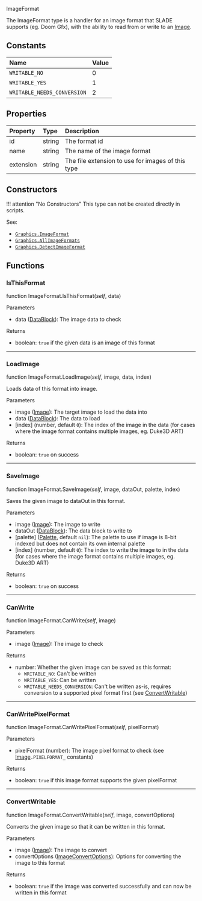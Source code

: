 <article-head>ImageFormat</article-head>

The <type>ImageFormat</type> type is a handler for an image format that SLADE supports (eg. Doom Gfx), with the ability to read from or write to an <type>[Image](Image.md)</type>.

## Constants

| Name | Value |
|:-----|:------|
`WRITABLE_NO` | 0
`WRITABLE_YES` | 1
`WRITABLE_NEEDS_CONVERSION` | 2

## Properties

| Property | Type | Description |
|:---------|:-----|:------------|
<prop class="ro">id</prop> | <type>string</type> | The format id
<prop class="ro">name</prop> | <type>string</type> | The name of the image format
<prop class="ro">extension</prop> | <type>string</type> | The file extension to use for images of this type

## Constructors

!!! attention "No Constructors"
    This type can not be created directly in scripts.

<listhead>See:</listhead>

* <code>[Graphics.ImageFormat](../../Namespaces/Graphics.md#imageformat)</code>
* <code>[Graphics.AllImageFormats](../../Namespaces/Graphics.md#allimageformats)</code>
* <code>[Graphics.DetectImageFormat](../../Namespaces/Graphics.md#detectimageformat)</code>

## Functions

### IsThisFormat

<fdef>function <type>ImageFormat</type>.<func>IsThisFormat</func>(<arg>*self*</arg>, <arg>data</arg>)</fdef>

<listhead>Parameters</listhead>

* <arg>data</arg> (<type>[DataBlock](../DataBlock.md)</type>): The image data to check

<listhead>Returns</listhead>

* <type>boolean</type>: `true` if the given <arg>data</arg> is an image of this format

---
### LoadImage

<fdef>function <type>ImageFormat</type>.<func>LoadImage</func>(<arg>*self*</arg>, <arg>image</arg>, <arg>data</arg>, <arg>index</arg>)</fdef>

Loads <arg>data</arg> of this format into <arg>image</arg>.

<listhead>Parameters</listhead>

* <arg>image</arg> (<type>[Image](Image.md)</type>): The target image to load the data into
* <arg>data</arg> (<type>[DataBlock](../DataBlock.md)</type>): The data to load
* <arg>[index]</arg> (<type>number</type>, default `0`): The index of the image in the data (for cases where the image format contains multiple images, eg. Duke3D ART)

<listhead>Returns</listhead>

* <type>boolean</type>: `true` on success

---
### SaveImage

<fdef>function <type>ImageFormat</type>.<func>SaveImage</func>(<arg>*self*</arg>, <arg>image</arg>, <arg>dataOut</arg>, <arg>palette</arg>, <arg>index</arg>)</fdef>

Saves the given <arg>image</arg> to <arg>dataOut</arg> in this format.

<listhead>Parameters</listhead>

* <arg>image</arg> (<type>[Image](Image.md)</type>): The image to write
* <arg>dataOut</arg> (<type>[DataBlock](../DataBlock.md)</type>): The data block to write to
* <arg>[palette]</arg> (<type>[Palette](Palette.md)</type>, default `nil`): The palette to use if <arg>image</arg> is 8-bit indexed but does not contain its own internal palette
* <arg>[index]</arg> (<type>number</type>, default `0`): The index to write the image to in the data (for cases where the image format contains multiple images, eg. Duke3D ART)

<listhead>Returns</listhead>

* <type>boolean</type>: `true` on success

---
### CanWrite

<fdef>function <type>ImageFormat</type>.<func>CanWrite</func>(<arg>*self*</arg>, <arg>image</arg>)</fdef>

<listhead>Parameters</listhead>

* <arg>image</arg> (<type>[Image](Image.md)</type>): The image to check

<listhead>Returns</listhead>

* <type>number</type>: Whether the given image can be saved as this format:
    * `WRITABLE_NO`: Can't be written
    * `WRITABLE_YES`: Can be written
    * `WRITABLE_NEEDS_CONVERSION`: Can't be written as-is, requires conversion to a supported pixel format first (see <func>[ConvertWritable](#convertwritable)</func>)

---
### CanWritePixelFormat

<fdef>function <type>ImageFormat</type>.<func>CanWritePixelFormat</func>(<arg>*self*</arg>, <arg>pixelFormat</arg>)</fdef>

<listhead>Parameters</listhead>

* <arg>pixelFormat</arg> (<type>number</type>): The image pixel format to check (see <type>[Image](Image.md#constants)</type>`.PIXELFORMAT_` constants)

<listhead>Returns</listhead>

* <type>boolean</type>: `true` if this image format supports the given <arg>pixelFormat</arg>

---
### ConvertWritable

<fdef>function <type>ImageFormat</type>.<func>ConvertWritable</func>(<arg>*self*</arg>, <arg>image</arg>, <arg>convertOptions</arg>)</fdef>

Converts the given <arg>image</arg> so that it can be written in this format.

<listhead>Parameters</listhead>

* <arg>image</arg> (<type>[Image](Image.md)</type>): The image to convert
* <arg>convertOptions</arg> (<type>[ImageConvertOptions](ImageConvertOptions.md)</type>): Options for converting the image to this format

<listhead>Returns</listhead>

* <type>boolean</type>: `true` if the image was converted successfully and can now be written in this format
